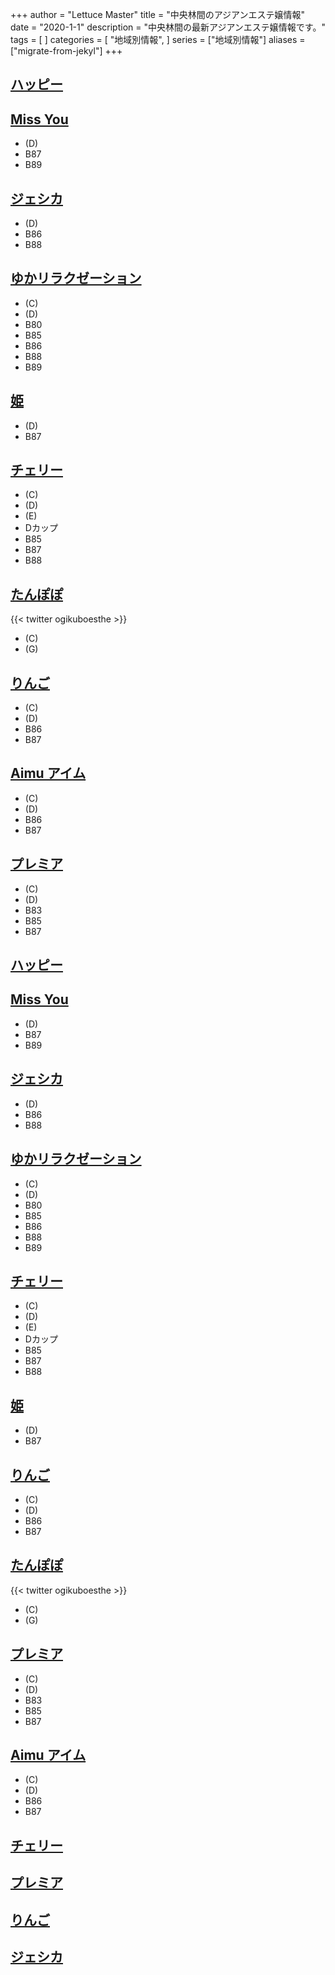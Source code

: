 +++
author = "Lettuce Master"
title = "中央林間のアジアンエステ嬢情報"
date = "2020-1-1"
description = "中央林間の最新アジアンエステ嬢情報です。"
tags = [
]
categories = [
    "地域別情報",
]
series = ["地域別情報"]
aliases = ["migrate-from-jekyl"]
+++

## [ハッピー](http://www.cianbea.xyz/)
## [Miss You](http://missyou.rankuens.com/)
- (D)
- B87
- B89
## [ジェシカ](http://x.dffr.work/)
- (D)
- B86
- B88
## [ゆかリラクゼーション](http://sh-yuka.work/)
- (C)
- (D)
- B80
- B85
- B86
- B88
- B89
## [姫](http://www.hime.relaxjp.info/)
- (D)
- B87
## [チェリー](http://www.cherry.estheshop.com/)
- (C)
- (D)
- (E)
- Dカップ
- B85
- B87
- B88
## [たんぽぽ](https://tanpopopo.com/)

{{< twitter ogikuboesthe >}}
- (C)
- (G)
## [りんご](http://www.ringo.mensest.com/)
- (C)
- (D)
- B86
- B87
## [Aimu アイム](http://www.aimu.iesjp.com/)
- (C)
- (D)
- B86
- B87
## [プレミア](http://www.premier.esturl.com/)
- (C)
- (D)
- B83
- B85
- B87
## [ハッピー](http://www.cianbea.xyz/)
## [Miss You](http://missyou.rankuens.com/)
- (D)
- B87
- B89
## [ジェシカ](http://x.dffr.work/)
- (D)
- B86
- B88
## [ゆかリラクゼーション](http://sh-yuka.work/)
- (C)
- (D)
- B80
- B85
- B86
- B88
- B89
## [チェリー](http://www.cherry.estheshop.com/)
- (C)
- (D)
- (E)
- Dカップ
- B85
- B87
- B88
## [姫](http://www.hime.relaxjp.info/)
- (D)
- B87
## [りんご](http://www.ringo.mensest.com/)
- (C)
- (D)
- B86
- B87
## [たんぽぽ](https://tanpopopo.com/)

{{< twitter ogikuboesthe >}}
- (C)
- (G)
## [プレミア](http://www.premier.esturl.com/)
- (C)
- (D)
- B83
- B85
- B87
## [Aimu アイム](http://www.aimu.iesjp.com/)
- (C)
- (D)
- B86
- B87
## [チェリー](http://www.cherry.estheshop.com/)
## [プレミア](http://www.premier.esturl.com/)
## [りんご](http://www.ringo.mensest.com/)
## [ジェシカ](http://x.dffr.work/)
